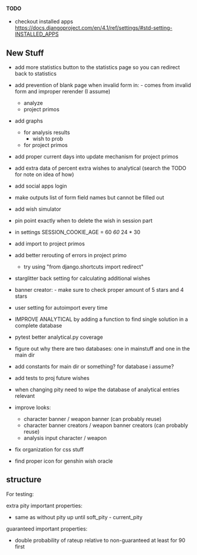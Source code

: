 #### TODO

- checkout installed apps <https://docs.djangoproject.com/en/4.1/ref/settings/#std-setting-INSTALLED_APPS>

## New Stuff

- add more statistics button to the statistics page so you can redirect back to statistics
- add prevention of blank page when invalid form in: - comes from invalid form and improper rerender (I assume)
  - analyze
  - project primos
- add graphs
  - for analysis results
    - wish to prob
  - for project primos
- add proper current days into update mechanism for project primos
- add extra data of percent extra wishes to analytical (search the TODO for note on idea of how)
- add social apps login
- make outputs list of form field names but cannot be filled out
- add wish simulator
- pin point exactly when to delete the wish in session part

- in settings SESSION_COOKIE_AGE = 60 *60* 24 * 30
- add import to project primos

- add better rerouting of errors in project primo
  - try using "from django.shortcuts import redirect"

- starglitter back setting for calculating additional wishes
- banner creator: - make sure to check proper amount of 5 stars and 4 stars
- user setting for autoimport every time

- IMPROVE ANALYTICAL by adding a function to find single solution in a complete database
- pytest better analytical.py coverage
- figure out why there are two databases: one in mainstuff and one in the main dir
- add constants for main dir or something? for database i assume?
- add tests to proj future wishes
- when changing pity need to wipe the database of analytical entries relevant

- improve looks:
  - character banner / weapon banner (can probably reuse)
  - character banner creators / weapon banner creators (can probably reuse)
  - analysis input character / weapon
- fix organization for css stuff
- find proper icon for genshin wish oracle

## structure

For testing:

extra pity important properties:

- same as without pity up until soft_pity - current_pity

guaranteed important properties:

- double probability of rateup relative to non-guaranteed at least for 90 first
